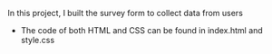 In this project, I built the survey form to collect data from users
  - The code of both HTML and CSS can be found in index.html and style.css
